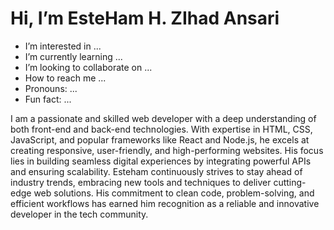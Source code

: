 #                                                                            Hi, I’m EsteHam H. ZIhad Ansari
-  I’m interested in ...
-  I’m currently learning ...
-  I’m looking to collaborate on ...
-  How to reach me ...
-  Pronouns: ...
-  Fun fact: ...

I am a passionate and skilled web developer with a deep understanding of both front-end and back-end technologies. With expertise in HTML, CSS, JavaScript, and popular frameworks like React and Node.js, he excels at creating responsive, user-friendly, and high-performing websites. His focus lies in building seamless digital experiences by integrating powerful APIs and ensuring scalability. Esteham continuously strives to stay ahead of industry trends, embracing new tools and techniques to deliver cutting-edge web solutions. His commitment to clean code, problem-solving, and efficient workflows has earned him recognition as a reliable and innovative developer in the tech community.

